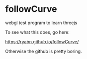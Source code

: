 # followCurve

webgl test program to learn threejs

To see what this does, go here: 

<a href="https://ryabn.github.io/followCurve/">https://ryabn.github.io/followCurve/</a>

Otherwise the github is pretty boring.
